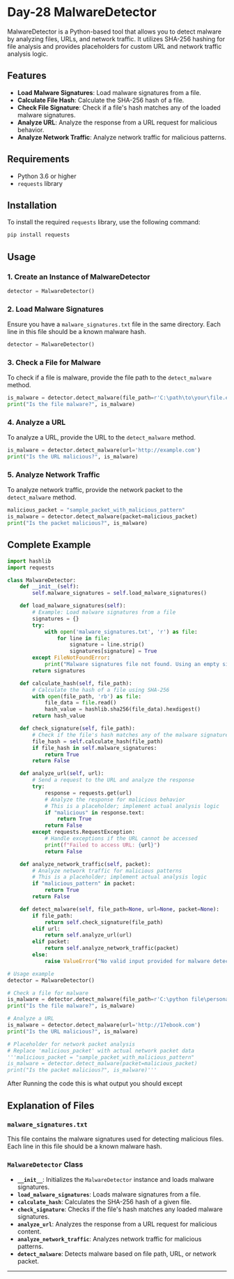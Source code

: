# Day-28 MalwareDetector

MalwareDetector is a Python-based tool that allows you to detect malware by analyzing files, URLs, and network traffic. It utilizes SHA-256 hashing for file analysis and provides placeholders for custom URL and network traffic analysis logic.

## Features

- **Load Malware Signatures**: Load malware signatures from a file.
- **Calculate File Hash**: Calculate the SHA-256 hash of a file.
- **Check File Signature**: Check if a file's hash matches any of the loaded malware signatures.
- **Analyze URL**: Analyze the response from a URL request for malicious behavior.
- **Analyze Network Traffic**: Analyze network traffic for malicious patterns.

## Requirements

- Python 3.6 or higher
- `requests` library

## Installation

To install the required `requests` library, use the following command:

```sh
pip install requests
```

## Usage

### 1. Create an Instance of MalwareDetector

```python
detector = MalwareDetector()
```

### 2. Load Malware Signatures

Ensure you have a `malware_signatures.txt` file in the same directory. Each line in this file should be a known malware hash.

```python
detector = MalwareDetector()
```

### 3. Check a File for Malware

To check if a file is malware, provide the file path to the `detect_malware` method.

```python
is_malware = detector.detect_malware(file_path=r'C:\path\to\your\file.exe')
print("Is the file malware?", is_malware)
```

### 4. Analyze a URL

To analyze a URL, provide the URL to the `detect_malware` method.

```python
is_malware = detector.detect_malware(url='http://example.com')
print("Is the URL malicious?", is_malware)
```

### 5. Analyze Network Traffic

To analyze network traffic, provide the network packet to the `detect_malware` method.

```python
malicious_packet = "sample_packet_with_malicious_pattern"
is_malware = detector.detect_malware(packet=malicious_packet)
print("Is the packet malicious?", is_malware)
```

## Complete Example

```python
import hashlib
import requests

class MalwareDetector:
    def __init__(self):
        self.malware_signatures = self.load_malware_signatures()

    def load_malware_signatures(self):
        # Example: Load malware signatures from a file
        signatures = {}
        try:
            with open('malware_signatures.txt', 'r') as file:
                for line in file:
                    signature = line.strip()
                    signatures[signature] = True
        except FileNotFoundError:
            print("Malware signatures file not found. Using an empty signature list.")
        return signatures

    def calculate_hash(self, file_path):
        # Calculate the hash of a file using SHA-256
        with open(file_path, 'rb') as file:
            file_data = file.read()
            hash_value = hashlib.sha256(file_data).hexdigest()
        return hash_value

    def check_signature(self, file_path):
        # Check if the file's hash matches any of the malware signatures
        file_hash = self.calculate_hash(file_path)
        if file_hash in self.malware_signatures:
            return True
        return False

    def analyze_url(self, url):
        # Send a request to the URL and analyze the response
        try:
            response = requests.get(url)
            # Analyze the response for malicious behavior
            # This is a placeholder; implement actual analysis logic
            if "malicious" in response.text:
                return True
            return False
        except requests.RequestException:
            # Handle exceptions if the URL cannot be accessed
            print(f"Failed to access URL: {url}")
            return False

    def analyze_network_traffic(self, packet):
        # Analyze network traffic for malicious patterns
        # This is a placeholder; implement actual analysis logic
        if "malicious_pattern" in packet:
            return True
        return False

    def detect_malware(self, file_path=None, url=None, packet=None):
        if file_path:
            return self.check_signature(file_path)
        elif url:
            return self.analyze_url(url)
        elif packet:
            return self.analyze_network_traffic(packet)
        else:
            raise ValueError("No valid input provided for malware detection.")

# Usage example
detector = MalwareDetector()

# Check a file for malware
is_malware = detector.detect_malware(file_path=r'C:\python file\personal project\Setup.exe')
print("Is the file malware?", is_malware)

# Analyze a URL
is_malware = detector.detect_malware(url='http://17ebook.com')
print("Is the URL malicious?", is_malware)

# Placeholder for network packet analysis
# Replace 'malicious_packet' with actual network packet data
'''malicious_packet = "sample_packet_with_malicious_pattern"
is_malware = detector.detect_malware(packet=malicious_packet)
print("Is the packet malicious?", is_malware)'''
```
After Running the code this is what output you should except 
![]()
## Explanation of Files

### `malware_signatures.txt`
This file contains the malware signatures used for detecting malicious files. Each line in this file should be a known malware hash.

### `MalwareDetector` Class
- **`__init__`**: Initializes the `MalwareDetector` instance and loads malware signatures.
- **`load_malware_signatures`**: Loads malware signatures from a file.
- **`calculate_hash`**: Calculates the SHA-256 hash of a given file.
- **`check_signature`**: Checks if the file's hash matches any loaded malware signatures.
- **`analyze_url`**: Analyzes the response from a URL request for malicious content.
- **`analyze_network_traffic`**: Analyzes network traffic for malicious patterns.
- **`detect_malware`**: Detects malware based on file path, URL, or network packet.

---
